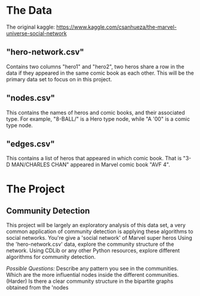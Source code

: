 # The Data
The original kaggle: https://www.kaggle.com/csanhueza/the-marvel-universe-social-network

## "hero-network.csv"
Contains two columns "hero1" and "hero2", two heros share a row in the data if they appeared in the same comic book as each other.
This will be the primary data set to focus on in this project.

## "nodes.csv"
This contains the names of heros and comic books, and their associated type.
For example, "8-BALL/" is a Hero type node, while "A '00" is a comic type node.

## "edges.csv"
This contains a list of heros that appeared in which comic book.
That is "3-D MAN/CHARLES CHAN" appeared in Marvel comic book "AVF 4".


# The Project

## Community Detection
This project will be largely an exploratory analysis of this data set, a very common application of community detection is applying these algorithms to social networks.
You're give a 'social network' of Marvel super heros
Using the 'hero-network.csv' data, explore the community structure of the network. Using CDLib or any other Python resources, explore different algorithms for community detection.

_Possible Questions:_
Describe any pattern you see in the communities.
Which are the more influential nodes inside the different communities.
(Harder) Is there a clear community structure in the bipartite graphs obtained from the 'nodes
